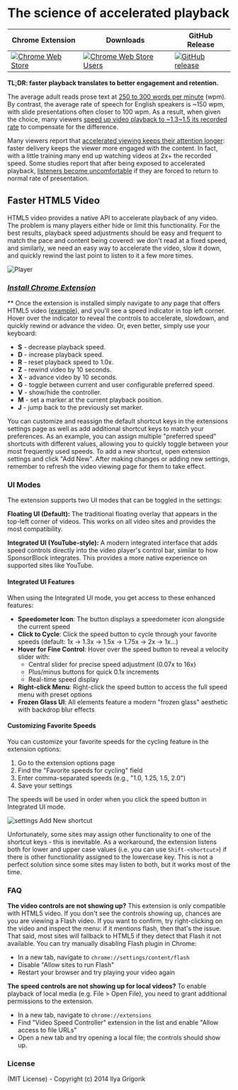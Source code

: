 # The science of accelerated playback

| Chrome Extension                                                       | Downloads                                                                        | GitHub Release                                                 |
|------------------------------------------------------------------------|----------------------------------------------------------------------------------|----------------------------------------------------------------|
| [![Chrome Web Store][chrome-web-store-version]][chrome-web-store-link] | [![Chrome Web Store Users][chrome-web-store-users-badge]][chrome-web-store-link] | [![GitHub release][github-release-badge]][github-release-link] |

<!-- Badges -->
[chrome-web-store-version]: https://img.shields.io/chrome-web-store/v/nffaoalbilbmmfgbnbgppjihopabppdk?label=Chrome%20Web%20Store
[chrome-web-store-users-badge]: https://img.shields.io/chrome-web-store/users/nffaoalbilbmmfgbnbgppjihopabppdk
[github-release-badge]: https://img.shields.io/github/v/release/igrigorik/videospeed

<!-- Links -->
[chrome-web-store-link]: https://chrome.google.com/webstore/detail/poe2-trade-butler/nffaoalbilbmmfgbnbgppjihopabppdk
[github-release-link]: https://github.com/igrigorik/videospeed/releases

**TL;DR: faster playback translates to better engagement and retention.**

The average adult reads prose text at
[250 to 300 words per minute](http://www.paperbecause.com/PIOP/files/f7/f7bb6bc5-2c4a-466f-9ae7-b483a2c0dca4.pdf)
(wpm). By contrast, the average rate of speech for English speakers is ~150 wpm,
with slide presentations often closer to 100 wpm. As a result, when given the
choice, many viewers
[speed up video playback to ~1.3\~1.5 its recorded rate](http://research.microsoft.com/en-us/um/redmond/groups/coet/compression/chi99/paper.pdf)
to compensate for the difference.

Many viewers report that
[accelerated viewing keeps their attention longer](http://www.enounce.com/docs/BYUPaper020319.pdf):
faster delivery keeps the viewer more engaged with the content. In fact, with a
little training many end up watching videos at 2x+ the recorded speed. Some
studies report that after being exposed to accelerated playback,
[listeners become uncomfortable](http://alumni.media.mit.edu/~barons/html/avios92.html#beasleyalteredspeech)
if they are forced to return to normal rate of presentation.

## Faster HTML5 Video

HTML5 video provides a native API to accelerate playback of any video. The
problem is many players either hide or limit this functionality. For the best
results, playback speed adjustments should be easy and frequent to match the pace
and content being covered: we don't read at a fixed speed, and similarly, we
need an easy way to accelerate the video, slow it down, and quickly rewind the
last point to listen to it a few more times.

![Player](https://cloud.githubusercontent.com/assets/2400185/24076745/5723e6ae-0c41-11e7-820c-1d8e814a2888.png)

### _[Install Chrome Extension](https://chrome.google.com/webstore/detail/video-speed-controller/nffaoalbilbmmfgbnbgppjihopabppdk)_

** Once the extension is installed simply navigate to any page that offers
HTML5 video ([example](http://www.youtube.com/watch?v=E9FxNzv1Tr8)), and you'll
see a speed indicator in top left corner. Hover over the indicator to reveal the
controls to accelerate, slowdown, and quickly rewind or advance the video. Or,
even better, simply use your keyboard:

- **S** - decrease playback speed.
- **D** - increase playback speed.
- **R** - reset playback speed to 1.0x.
- **Z** - rewind video by 10 seconds.
- **X** - advance video by 10 seconds.
- **G** - toggle between current and user configurable preferred speed.
- **V** - show/hide the controller.
- **M** - set a marker at the current playback position.
- **J** - jump back to the previously set marker.

You can customize and reassign the default shortcut keys in the extensions
settings page as well as add additional shortcut keys to match your
preferences. As an example, you can assign multiple "preferred speed" shortcuts with different values, allowing you to quickly toggle between your most frequently used speeds. To add a new shortcut, open extension settings
and click "Add New".
After making changes or adding new settings, remember to refresh the video viewing page for them to take effect.

### UI Modes

The extension supports two UI modes that can be toggled in the settings:

**Floating UI (Default):** The traditional floating overlay that appears in the top-left corner of videos. This works on all video sites and provides the most compatibility.

**Integrated UI (YouTube-style):** A modern integrated interface that adds speed controls directly into the video player's control bar, similar to how SponsorBlock integrates. This provides a more native experience on supported sites like YouTube.

#### Integrated UI Features

When using the Integrated UI mode, you get access to these enhanced features:

- **Speedometer Icon**: The button displays a speedometer icon alongside the current speed
- **Click to Cycle**: Click the speed button to cycle through your favorite speeds (default: 1x → 1.3x → 1.5x → 1.75x → 2x → 1x...)
- **Hover for Fine Control**: Hover over the speed button to reveal a velocity slider with:
  - Central slider for precise speed adjustment (0.07x to 16x)
  - Plus/minus buttons for quick 0.1x increments
  - Real-time speed display
- **Right-click Menu**: Right-click the speed button to access the full speed menu with preset options
- **Frozen Glass UI**: All elements feature a modern "frozen glass" aesthetic with backdrop blur effects

#### Customizing Favorite Speeds

You can customize your favorite speeds for the cycling feature in the extension options:
1. Go to the extension options page
2. Find the "Favorite speeds for cycling" field
3. Enter comma-separated speeds (e.g., "1.0, 1.25, 1.5, 2.0")
4. Save your settings

The speeds will be used in order when you click the speed button in Integrated UI mode.

![settings Add New shortcut](https://user-images.githubusercontent.com/121805/50726471-50242200-1172-11e9-902f-0e5958387617.jpg)

Unfortunately, some sites may assign other functionality to one of the shortcut keys - this is inevitable. As a workaround, the extension
listens both for lower and upper case values (i.e. you can use
`Shift-<shortcut>`) if there is other functionality assigned to the lowercase
key. This is not a perfect solution since some sites may listen to both, but it works
most of the time.

### FAQ

**The video controls are not showing up?** This extension is only compatible
with HTML5 video. If you don't see the controls showing up, chances are you are
viewing a Flash video. If you want to confirm, try right-clicking on the video
and inspect the menu: if it mentions flash, then that's the issue. That said,
most sites will fallback to HTML5 if they detect that Flash it not available.
You can try manually disabling Flash plugin in Chrome:

- In a new tab, navigate to `chrome://settings/content/flash`
- Disable "Allow sites to run Flash"
- Restart your browser and try playing your video again

**The speed controls are not showing up for local videos?** To enable playback
of local media (e.g. File > Open File), you need to grant additional permissions
to the extension.

- In a new tab, navigate to `chrome://extensions`
- Find "Video Speed Controller" extension in the list and enable "Allow access
  to file URLs"
- Open a new tab and try opening a local file; the controls should show up.

### License

(MIT License) - Copyright (c) 2014 Ilya Grigorik
